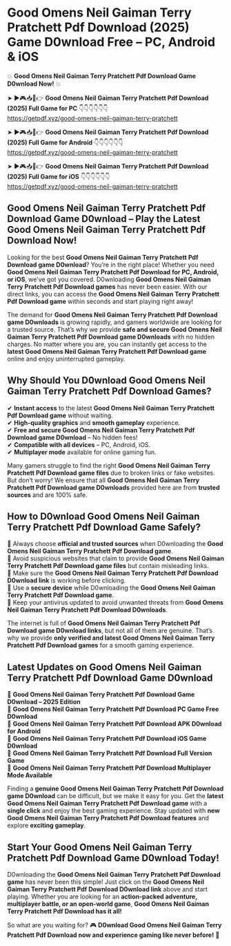 # Good Omens Neil Gaiman Terry Pratchett Pdf Download (2025) Game D0wnload Free – PC, Android & iOS

💥 **Good Omens Neil Gaiman Terry Pratchett Pdf Download Game D0wnload Now!** 💥  

➤ ►🎮📥📱👉 **Good Omens Neil Gaiman Terry Pratchett Pdf Download (2025) Full Game for PC** 👇👇👇👇👇👇  
https://getpdf.xyz/good-omens-neil-gaiman-terry-pratchett  

➤ ►🎮📥📱👉 **Good Omens Neil Gaiman Terry Pratchett Pdf Download (2025) Full Game for Android** 👇👇👇👇👇👇  
https://getpdf.xyz/good-omens-neil-gaiman-terry-pratchett  

➤ ►🎮📥📱👉 **Good Omens Neil Gaiman Terry Pratchett Pdf Download (2025) Full Game for iOS** 👇👇👇👇👇👇  
https://getpdf.xyz/good-omens-neil-gaiman-terry-pratchett  

## Good Omens Neil Gaiman Terry Pratchett Pdf Download Game D0wnload – Play the Latest Good Omens Neil Gaiman Terry Pratchett Pdf Download Now!

Looking for the best **Good Omens Neil Gaiman Terry Pratchett Pdf Download game D0wnload**? You’re in the right place! Whether you need **Good Omens Neil Gaiman Terry Pratchett Pdf Download for PC, Android, or iOS**, we’ve got you covered. D0wnloading **Good Omens Neil Gaiman Terry Pratchett Pdf Download games** has never been easier. With our direct links, you can access the **Good Omens Neil Gaiman Terry Pratchett Pdf Download game** within seconds and start playing right away!  

The demand for **Good Omens Neil Gaiman Terry Pratchett Pdf Download game D0wnloads** is growing rapidly, and gamers worldwide are looking for a trusted source. That’s why we provide **safe and secure Good Omens Neil Gaiman Terry Pratchett Pdf Download game D0wnloads** with no hidden charges. No matter where you are, you can instantly get access to the **latest Good Omens Neil Gaiman Terry Pratchett Pdf Download game** online and enjoy uninterrupted gameplay.  

## **Why Should You D0wnload Good Omens Neil Gaiman Terry Pratchett Pdf Download Games?**  

✔ **Instant access** to the latest **Good Omens Neil Gaiman Terry Pratchett Pdf Download game** without waiting.  
✔ **High-quality graphics** and **smooth gameplay** experience.  
✔ **Free and secure Good Omens Neil Gaiman Terry Pratchett Pdf Download game D0wnload** – No hidden fees!  
✔ **Compatible with all devices** – PC, Android, iOS.  
✔ **Multiplayer mode** available for online gaming fun.  

Many gamers struggle to find the right **Good Omens Neil Gaiman Terry Pratchett Pdf Download game files** due to broken links or fake websites. But don’t worry! We ensure that all **Good Omens Neil Gaiman Terry Pratchett Pdf Download game D0wnloads** provided here are from **trusted sources** and are 100% safe.  

## **How to D0wnload Good Omens Neil Gaiman Terry Pratchett Pdf Download Game Safely?**  

📌 Always choose **official and trusted sources** when D0wnloading the **Good Omens Neil Gaiman Terry Pratchett Pdf Download game**.  
📌 Avoid suspicious websites that claim to provide **Good Omens Neil Gaiman Terry Pratchett Pdf Download game files** but contain misleading links.  
📌 Make sure the **Good Omens Neil Gaiman Terry Pratchett Pdf Download D0wnload link** is working before clicking.  
📌 Use a **secure device** while D0wnloading the **Good Omens Neil Gaiman Terry Pratchett Pdf Download game**.  
📌 Keep your antivirus updated to avoid unwanted threats from **Good Omens Neil Gaiman Terry Pratchett Pdf Download D0wnloads**.  

The internet is full of **Good Omens Neil Gaiman Terry Pratchett Pdf Download game D0wnload links**, but not all of them are genuine. That’s why we provide **only verified and latest Good Omens Neil Gaiman Terry Pratchett Pdf Download games** for a smooth gaming experience.  

## **Latest Updates on Good Omens Neil Gaiman Terry Pratchett Pdf Download Game D0wnload**  

🔹 **Good Omens Neil Gaiman Terry Pratchett Pdf Download Game D0wnload – 2025 Edition**  
🔹 **Good Omens Neil Gaiman Terry Pratchett Pdf Download PC Game Free D0wnload**  
🔹 **Good Omens Neil Gaiman Terry Pratchett Pdf Download APK D0wnload for Android**  
🔹 **Good Omens Neil Gaiman Terry Pratchett Pdf Download iOS Game D0wnload**  
🔹 **Good Omens Neil Gaiman Terry Pratchett Pdf Download Full Version Game**  
🔹 **Good Omens Neil Gaiman Terry Pratchett Pdf Download Multiplayer Mode Available**  

Finding a **genuine Good Omens Neil Gaiman Terry Pratchett Pdf Download game D0wnload** can be difficult, but we make it easy for you. Get the **latest Good Omens Neil Gaiman Terry Pratchett Pdf Download game** with a **single click** and enjoy the best gaming experience. Stay updated with **new Good Omens Neil Gaiman Terry Pratchett Pdf Download features** and explore **exciting gameplay**.  

## **Start Your Good Omens Neil Gaiman Terry Pratchett Pdf Download Game D0wnload Today!**  

D0wnloading the **Good Omens Neil Gaiman Terry Pratchett Pdf Download game** has never been this simple! Just click on the **Good Omens Neil Gaiman Terry Pratchett Pdf Download D0wnload link** above and start playing. Whether you are looking for an **action-packed adventure, multiplayer battle, or an open-world game**, **Good Omens Neil Gaiman Terry Pratchett Pdf Download has it all!**  

So what are you waiting for? 🎮 **D0wnload Good Omens Neil Gaiman Terry Pratchett Pdf Download now and experience gaming like never before!** 🚀  